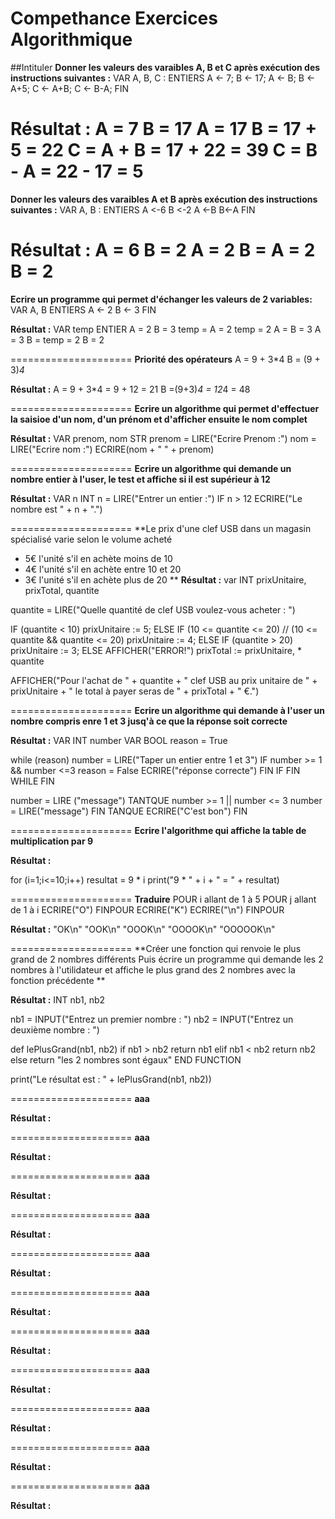 # Compethance Exercices Algorithmique

##Intituler
**Donner les valeurs des varaibles A, B et C après exécution des instructions suivantes :**
VAR A, B, C : ENTIERS
A <- 7;
B <- 17;
A <- B;
B <- A+5;
C <- A+B;
C <- B-A;
FIN

**Résultat :**
A = 7
B = 17
A = 17
B = 17 + 5 = 22
C = A + B = 17 + 22 = 39
C = B - A = 22 - 17 = 5
=====================
**Donner les valeurs des varaibles A et  B après exécution des instructions suivantes :**
VAR A, B : ENTIERS
A <-6
B <-2
A <-B
B<-A
FIN

**Résultat :**
A = 6
B = 2
A = 2
B = A = 2
B = 2
=====================
**Ecrire un programme qui permet d'échanger les valeurs de 2 variables:**
VAR A, B ENTIERS
A <- 2
B <- 3
FIN

**Résultat :**
VAR temp ENTIER
A = 2
B = 3
temp = A = 2
temp = 2
A = B = 3
A = 3
B = temp = 2
B = 2

=====================
**Priorité des opérateurs**
A = 9 + 3*4
B = (9 + 3)*4*

**Résultat :**
A = 9 + 3*4 = 9 + 12 = 21
B =(9+3)*4 = 12*4 = 48

=====================
**Ecrire un algorithme qui permet d'effectuer la saisioe d'un nom, d'un prénom et d'afficher ensuite le nom complet**

**Résultat :**
VAR prenom, nom STR
prenom = LIRE("Ecrire Prenom :")
nom = LIRE("Ecrire nom :")
ECRIRE(nom + " " + prenom)

=====================
**Ecrire un algorithme qui demande un nombre entier à l'user, le test et affiche si il est supérieur à 12**

**Résultat :**
VAR n INT
n = LIRE("Entrer un entier :")
IF n > 12
    ECRIRE("Le nombre est " + n + ".")


=====================
**Le prix d'une clef USB dans un magasin spécialisé varie selon le volume acheté
* 5€ l'unité s'il en achète moins de 10
* 4€ l'unité s'il en achète entre 10 et 20
* 3€ l'unité s'il en achète plus de 20
**
**Résultat :**
var INT prixUnitaire, prixTotal, quantite

quantite = LIRE("Quelle quantité de clef USB voulez-vous acheter : ")

IF (quantite < 10)
    prixUnitaire := 5;
ELSE IF (10 <= quantite <= 20) // (10 <= quantite && quantite <= 20)
    prixUnitaire := 4;
ELSE IF (quantite > 20)
    prixUnitaire := 3;
ELSE
    AFFICHER("ERROR!")
prixTotal := prixUnitaire, * quantite

AFFICHER("Pour l'achat de " + quantite + " clef USB au prix unitaire de " + prixUnitaire + " le total à payer seras de " + prixTotal + " €.")

=====================
**Ecrire un algorithme qui demande à l'user un nombre compris enre 1 et 3 jusq'à ce que la réponse soit correcte**

**Résultat :**
VAR INT number 
VAR BOOL reason = True

while (reason)
    number = LIRE("Taper un entier entre 1 et 3") 
    IF number >= 1 && number <=3
        reason = False
        ECRIRE("réponse correcte")
    FIN IF
FIN WHILE
FIN


number = LIRE ("message")
TANTQUE number >= 1 || number <= 3
    number = LIRE("message")
FIN TANQUE
ECRIRE("C'est bon")
FIN


=====================
**Ecrire l'algorithme qui affiche la table de multiplication par 9**

**Résultat :**

for (i=1;i<=10;i++)
    resultat = 9 * i
    print("9 * " + i + " = " + resultat)


=====================
**Traduire**
POUR i allant de 1 à 5
    POUR j allant de 1 à i
        ECRIRE("O")
    FINPOUR
    ECRIRE("K")
    ECRIRE("\n")
FINPOUR

**Résultat :**
"OK\n"
"OOK\n"
"OOOK\n"
"OOOOK\n"
"OOOOOK\n"

=====================
**Créer une fonction qui renvoie le plus grand de 2 nombres différents
Puis écrire un programme qui demande les 2 nombres à l'utilidateur et affiche le plus grand des 2 nombres avec la fonction précédente
**

**Résultat :**
INT nb1, nb2

nb1 = INPUT("Entrez un premier nombre : ")
nb2 = INPUT("Entrez un deuxième nombre : ")

def lePlusGrand(nb1, nb2)
    if nb1 > nb2
        return nb1
    elif nb1 < nb2
        return nb2
    else
        return "les 2 nombres sont égaux"
END FUNCTION

print("Le résultat est : " + lePlusGrand(nb1, nb2))

=====================
**aaa**


**Résultat :**






=====================
**aaa**

**Résultat :**

=====================
**aaa**


**Résultat :**






=====================
**aaa**

**Résultat :**

=====================
**aaa**


**Résultat :**






=====================
**aaa**

**Résultat :**

=====================
**aaa**


**Résultat :**






=====================
**aaa**

**Résultat :**

=====================
**aaa**


**Résultat :**






=====================
**aaa**

**Résultat :**

=====================
**aaa**


**Résultat :**








